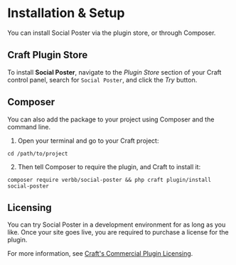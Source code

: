 # Installation & Setup
You can install Social Poster via the plugin store, or through Composer.

## Craft Plugin Store
To install **Social Poster**, navigate to the _Plugin Store_ section of your Craft control panel, search for `Social Poster`, and click the _Try_ button.

## Composer
You can also add the package to your project using Composer and the command line.

1. Open your terminal and go to your Craft project:
```shell
cd /path/to/project
```

2. Then tell Composer to require the plugin, and Craft to install it:
```shell
composer require verbb/social-poster && php craft plugin/install social-poster
```

## Licensing
You can try Social Poster in a development environment for as long as you like. Once your site goes live, you are required to purchase a license for the plugin.

For more information, see [Craft's Commercial Plugin Licensing](https://craftcms.com/docs/4.x/plugins.html#commercial-plugin-licensing).
